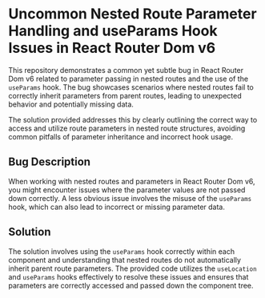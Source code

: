 # Uncommon Nested Route Parameter Handling and useParams Hook Issues in React Router Dom v6

This repository demonstrates a common yet subtle bug in React Router Dom v6 related to parameter passing in nested routes and the use of the `useParams` hook.  The bug showcases scenarios where nested routes fail to correctly inherit parameters from parent routes, leading to unexpected behavior and potentially missing data.

The solution provided addresses this by clearly outlining the correct way to access and utilize route parameters in nested route structures, avoiding common pitfalls of parameter inheritance and incorrect hook usage.

## Bug Description

When working with nested routes and parameters in React Router Dom v6, you might encounter issues where the parameter values are not passed down correctly.  A less obvious issue involves the misuse of the `useParams` hook, which can also lead to incorrect or missing parameter data.

## Solution

The solution involves using the `useParams` hook correctly within each component and understanding that nested routes do not automatically inherit parent route parameters. The provided code utilizes the `useLocation` and `useParams` hooks effectively to resolve these issues and ensures that parameters are correctly accessed and passed down the component tree.